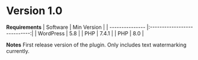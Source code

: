 # Version 1.0
**Requirements**
| Software        | Min Version                  |
| --------------- |:----------------------------:|
| WordPress       | 5.8                          |
| PHP             | 7.4.1                        |
| PHP             | 8.0                          |

**Notes**
First release version of the plugin.
Only includes text watermarking currently.